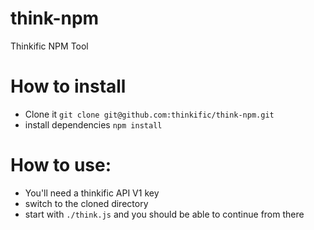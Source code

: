 # think-npm
Thinkific NPM Tool

# How to install
* Clone it `git clone git@github.com:thinkific/think-npm.git`
* install dependencies `npm install`

# How to use:
* You'll need a thinkific API V1 key
* switch to the cloned directory
* start with `./think.js` and you should be able to continue from there
